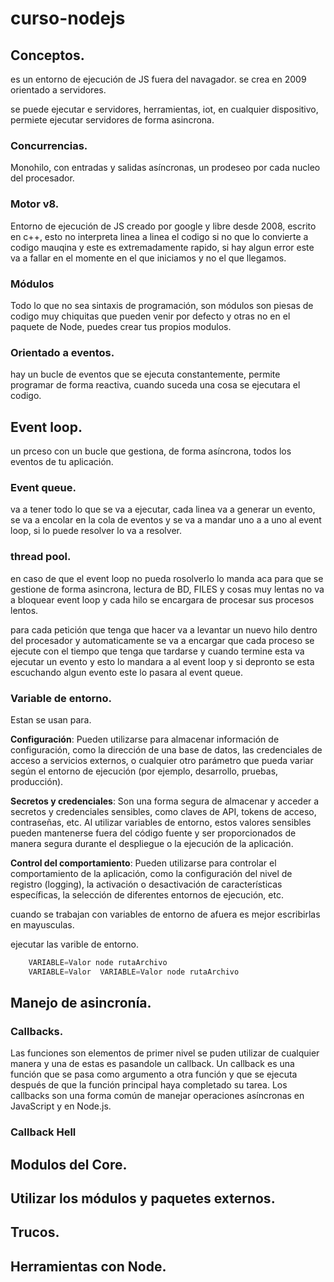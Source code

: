 # curso-nodejs

## Conceptos.
es un entorno de ejecución de JS fuera del navagador.
se crea en 2009 orientado a servidores.

se puede ejecutar e servidores, herramientas, iot, en cualquier dispositivo, permiete ejecutar servidores de forma asincrona.

### Concurrencias.
Monohilo, con entradas y salidas asíncronas, un prodeseo por cada nucleo del procesador.

### Motor v8.
Entorno de ejecución de JS creado por google y libre desde 2008, escrito en c++, esto no interpreta linea a linea el codigo si no que lo convierte a codigo mauqina y este es extremadamente rapido, si hay algun error este va a fallar en el momente en el que iniciamos y no el que llegamos.

### Módulos
Todo lo que no sea sintaxis de programación, son módulos son piesas de codigo muy chiquitas que pueden venir por defecto y otras no en el paquete de Node, puedes crear tus propios modulos.

### Orientado a eventos.
hay un bucle de eventos que se ejecuta constantemente, permite programar de forma reactiva, cuando suceda una cosa se ejecutara el codigo.

## Event loop.
un prceso con un bucle que gestiona, de forma asíncrona, todos los eventos  de tu aplicación.

### Event queue.
va a tener todo lo que se va a ejecutar, cada linea va a generar un evento, se va a encolar en la cola de eventos y se va a mandar uno a a uno al event loop, si lo puede resolver lo va a resolver.

### thread pool.
en caso de que el event loop no pueda rosolverlo lo manda aca para que se gestione de forma asincrona, lectura de BD, FILES y cosas muy lentas no va a bloquear event loop y cada hilo se encargara de procesar sus procesos lentos.

para cada petición que tenga que hacer va a levantar un nuevo hilo dentro del procesador y automaticamente se va a encargar que cada proceso se ejecute con el tiempo que tenga que tardarse y cuando termine esta va ejecutar un evento y esto lo mandara a al event loop y si depronto se esta escuchando algun evento este lo pasara al event queue.

### Variable de entorno. 
Estan se usan para.

__Configuración__: Pueden utilizarse para almacenar información de configuración, como la dirección de una base de datos, las credenciales de acceso a servicios externos, o cualquier otro parámetro que pueda variar según el entorno de ejecución (por ejemplo, desarrollo, pruebas, producción).

__Secretos y credenciales__: Son una forma segura de almacenar y acceder a secretos y credenciales sensibles, como claves de API, tokens de acceso, contraseñas, etc. Al utilizar variables de entorno, estos valores sensibles pueden mantenerse fuera del código fuente y ser proporcionados de manera segura durante el despliegue o la ejecución de la aplicación.

__Control del comportamiento__: Pueden utilizarse para controlar el comportamiento de la aplicación, como la configuración del nivel de registro (logging), la activación o desactivación de características específicas, la selección de diferentes entornos de ejecución, etc.

cuando se trabajan con variables de entorno de afuera es mejor escribirlas en mayusculas.

ejecutar las varible de entorno.
```js
    VARIABLE=Valor node rutaArchivo
    VARIABLE=Valor  VARIABLE=Valor node rutaArchivo
```

## Manejo de asincronía.
### Callbacks.
Las funciones son elementos de primer nivel se puden utilizar de cualquier manera y una de estas es pasandole un callback.
Un callback es una función que se pasa como argumento a otra función y que se ejecuta después de que la función principal haya completado su tarea. Los callbacks son una forma común de manejar operaciones asíncronas en JavaScript y en Node.js.

### Callback Hell


## Modulos del Core.
## Utilizar los módulos y paquetes externos.
## Trucos.
## Herramientas con Node.